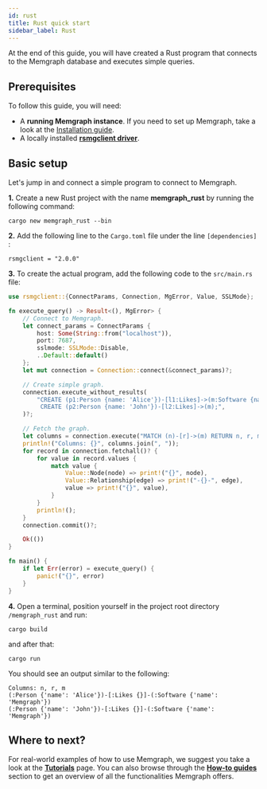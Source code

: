 ```yaml
---
id: rust
title: Rust quick start
sidebar_label: Rust
---
```


At the end of this guide, you will have created a Rust program that connects to the Memgraph database and executes simple
queries.

## Prerequisites

To follow this guide, you will need:

- A **running Memgraph instance**. If you need to set up Memgraph, take a look
  at the [Installation guide](/installation/overview.mdx).
- A locally installed [**rsmgclient
  driver**](https://github.com/memgraph/rsmgclient).


## Basic setup

Let's jump in and connect a simple program to connect to Memgraph.

**1.** Create a new Rust project with the name **memgraph_rust** by running the
following command:

```
cargo new memgraph_rust --bin
```

**2.** Add the following line to the `Cargo.toml` file under the line
`[dependencies]` :

```
rsmgclient = "2.0.0"
```

**3.** To create the actual program, add the following code to the `src/main.rs`
file:

```rust
use rsmgclient::{ConnectParams, Connection, MgError, Value, SSLMode};

fn execute_query() -> Result<(), MgError> {
    // Connect to Memgraph.
    let connect_params = ConnectParams {
        host: Some(String::from("localhost")),
        port: 7687,
        sslmode: SSLMode::Disable,
        ..Default::default()
    };
    let mut connection = Connection::connect(&connect_params)?;

    // Create simple graph.
    connection.execute_without_results(
        "CREATE (p1:Person {name: 'Alice'})-[l1:Likes]->(m:Software {name: 'Memgraph'}) \
         CREATE (p2:Person {name: 'John'})-[l2:Likes]->(m);",
    )?;

    // Fetch the graph.
    let columns = connection.execute("MATCH (n)-[r]->(m) RETURN n, r, m;", None)?;
    println!("Columns: {}", columns.join(", "));
    for record in connection.fetchall()? {
        for value in record.values {
            match value {
                Value::Node(node) => print!("{}", node),
                Value::Relationship(edge) => print!("-{}-", edge),
                value => print!("{}", value),
            }
        }
        println!();
    }
    connection.commit()?;

    Ok(())
}

fn main() {
    if let Err(error) = execute_query() {
        panic!("{}", error)
    }
}
```

**4.** Open a terminal, position yourself in the project root directory `/memgraph_rust` and run:
``` 
cargo build
```
and after that:
```
cargo run
```

You should see an output similar to the following:

```
Columns: n, r, m
(:Person {'name': 'Alice'})-[:Likes {}]-(:Software {'name': 'Memgraph'})
(:Person {'name': 'John'})-[:Likes {}]-(:Software {'name': 'Memgraph'})
```

## Where to next?

For real-world examples of how to use Memgraph, we suggest you take a look at
the **[Tutorials](/tutorials/overview.md)** page. You can also browse through
the **[How-to guides](/how-to-guides/overview.md)**
section to get an overview of all the functionalities Memgraph offers.
